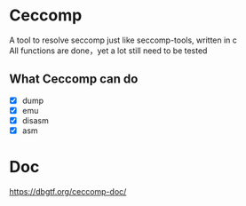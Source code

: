 # Ceccomp

A tool to resolve seccomp just like seccomp-tools, written in c  
All functions are done，yet a lot still need to be tested

## What Ceccomp can do

- [x] dump
- [x] emu
- [x] disasm
- [x] asm

# Doc

https://dbgtf.org/ceccomp-doc/
